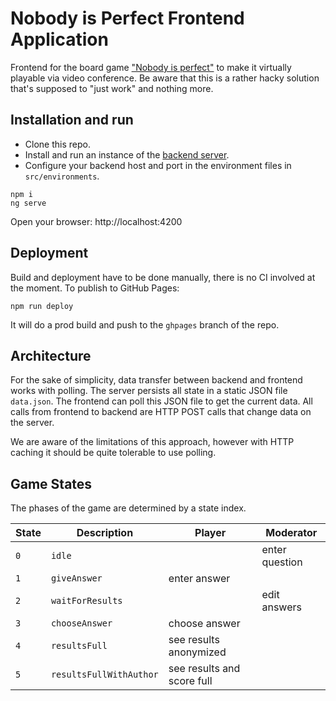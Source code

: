 # Nobody is Perfect Frontend Application

Frontend for the board game ["Nobody is perfect"](https://www.ravensburger.de/produkte/spiele/erwachsenenspiele/nobody-is-perfect-27225/index.html) to make it virtually playable via video conference.
Be aware that this is a rather hacky solution that's supposed to "just work" and nothing more.

## Installation and run

* Clone this repo.
* Install and run an instance of the [backend server](https://github.com/fmalcher/nobodysperfect-backend).
* Configure your backend host and port in the environment files in `src/environments`.

```
npm i
ng serve
```

Open your browser: http://localhost:4200


## Deployment

Build and deployment have to be done manually, there is no CI involved at the moment.
To publish to GitHub Pages:

```
npm run deploy
```

It will do a prod build and push to the `ghpages` branch of the repo.

## Architecture

For the sake of simplicity, data transfer between backend and frontend works with polling.
The server persists all state in a static JSON file `data.json`.
The frontend can poll this JSON file to get the current data.
All calls from frontend to backend are HTTP POST calls that change data on the server.

We are aware of the limitations of this approach, however with HTTP caching it should be quite tolerable to use polling.

## Game States

The phases of the game are determined by a state index.

| State  | Description | Player | Moderator |
|---|---|---|---|
| `0` | `idle` |  | enter question |
| `1` | `giveAnswer` | enter answer |  |
| `2` | `waitForResults` |  | edit answers |
| `3` | `chooseAnswer` | choose answer |  |
| `4` | `resultsFull` | see results anonymized |  |
| `5` | `resultsFullWithAuthor` | see results and score full |  |
